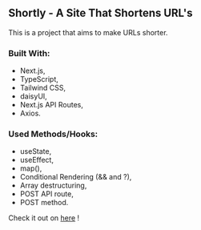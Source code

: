 ## Shortly - A Site That Shortens URL's

This is a project that aims to make URLs shorter.

### Built With:

- Next.js,
- TypeScript,
- Tailwind CSS,
- daisyUI,
- Next.js API Routes,
- Axios.

### Used Methods/Hooks:

- useState,
- useEffect,
- map(),
- Conditional Rendering (&& and ?),
- Array destructuring,
- POST API route,
- POST method.

Check it out on [here](https://conference-ticket-gen-brown.vercel.app) !
